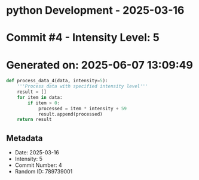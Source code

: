 ﻿# python Development - 2025-03-16
# Commit #4 - Intensity Level: 5
# Generated on: 2025-06-07 13:09:49
```python
def process_data_4(data, intensity=5):
    '''Process data with specified intensity level'''
    result = []
    for item in data:
        if item > 0:
            processed = item * intensity + 59
            result.append(processed)
    return result
```
## Metadata
- Date: 2025-03-16
- Intensity: 5
- Commit Number: 4
- Random ID: 789739001
